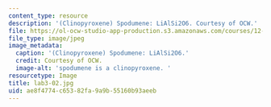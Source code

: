 ```yaml
---
content_type: resource
description: '(Clinopyroxene) Spodumene: LiAlSi2O6. Courtesy of OCW.'
file: https://ol-ocw-studio-app-production.s3.amazonaws.com/courses/12-108-structure-of-earth-materials-fall-2004/ae8f4774c65382fa9a9b55160b93aeeb_lab3-02.jpg
file_type: image/jpeg
image_metadata:
  caption: '(Clinopyroxene) Spodumene: LiAlSi2O6.'
  credit: Courtesy of OCW.
  image-alt: 'spodumene is a clinopyroxene. '
resourcetype: Image
title: lab3-02.jpg
uid: ae8f4774-c653-82fa-9a9b-55160b93aeeb
---
```

